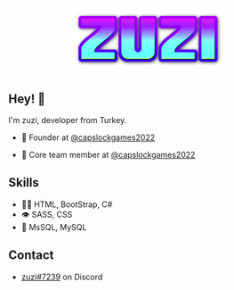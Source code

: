 <h1 align="center">
  <img src="https://raw.githubusercontent.com/lzuzi/lzuzi/main/zuzi.png" alt="lzuzi" />
</h1>

## Hey! 👋
I'm zuzi, developer from Turkey.

- 🧭 Founder at [@capslockgames2022](https://github.com/capslockgames2022)

- 👥 Core team member at [@capslockgames2022](https://github.com/capslockgames2022)

## Skills
- 👨‍💻 HTML, BootStrap, C#
- 👁️ SASS, CSS
- 💽 MsSQL, MySQL

## Contact
- [zuzi#7239](./) on Discord 
